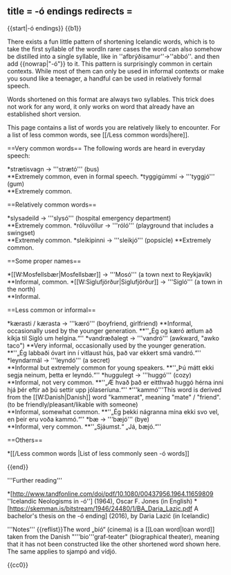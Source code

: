 title = -ó endings
redirects =
---

{{start|-ó endings}}
{{b1}}

There exists a fun little pattern of shortening Icelandic words, which is to take the first syllable of the word<ref>In rarer cases the word can also somehow be distilled into a single syllable, like in ''afbrýðisamur''→''abbó''.</ref> and then add {{nowrap|"-ó"}} to it. This pattern is surprisingly common in certain contexts. While most of them can only be used in informal contexts or make you sound like a teenager, a handful can be used in relatively formal speech. 

Words shortened on this format are always two syllables. This trick does not work for any word, it only works on word that already have an established short version. 

This page contains a list of words you are relatively likely to encounter. For a list of less common words, see [[/Less common words|here]]. 

==Very common words==
The following words are heard in everyday speech: 
 
*strætisvagn → '''strætó''' (bus)	
**Extremely common, even in formal speech.
*tyggigúmmí → '''tyggjó''' (gum)	
**Extremely common.

==Relatively common words==

*slysadeild → '''slysó''' (hospital emergency department)	
**Extremely common.
*róluvöllur → '''róló''' (playground that includes a swingset)	
**Extremely common.
*sleikipinni → '''sleikjó''' (popsicle)	
**Extremely common.

==Some proper names==

*[[W:Mosfellsbær|Mosfellsbær]] → '''Mosó''' (a town next to Reykjavík)	
**Informal, common.
*[[W:Siglufjörður|Siglufjörður]] → '''Sigló''' (a town in the north)	
**Informal.

==Less common or informal==

*kærasti / kærasta → '''kæró''' (boyfriend, girlfriend)	
**Informal, occasionally used by the younger generation.
**''„Ég og kæró ætlum að kíkja til Sigló um helgina.“''
*vandræðalegt → '''vandró''' (awkward, "awko taco")	
**Very informal, occasionally used by the younger generation.
**''„Ég labbaði óvart inn í vitlaust hús, það var ekkert smá vandró.“''
*leyndarmál → '''leyndó''' (a secret)	
**Informal but extremely common for young speakers.
**''„Þú mátt ekki segja neinum, þetta er leyndó.“''
*huggulegt → '''huggó''' (cozy)	
**Informal, not very common.
**''„Æ hvað það er eitthvað huggó hérna inni hjá þér eftir að þú settir upp jólaseríuna.“''
*'''kammó'''<ref>This word is derived from the [[W:Danish|Danish]] word "kammerat", meaning "mate" / "friend". </ref> (to be friendly/pleasant/likable with someone) 	
**Informal, somewhat common.
**''„Ég þekki nágranna mína ekki svo vel, en þeir eru voða kammó.“''
*bæ → '''bæjó''' (bye)	
**Informal, very common.
**''„Sjáumst.“ „Já, bæjó.“''

==Others==

*[[/Less common words |List of less commonly seen -ó words]]

{{end}}






<div class="notes">
'''Further reading'''

*[http://www.tandfonline.com/doi/pdf/10.1080/00437956.1964.11659809 ''Icelandic Neologisms in -ó''] (1964), Oscar F. Jones (in English)
*[https://skemman.is/bitstream/1946/24480/1/BA_Daria_Lazic.pdf A bachelor's thesis on the -ó ending] (2016), by Daria Lazić (in Icelandic)

'''Notes'''
{{reflist}}The word „bíó“ (cinema) is a [[Loan word|loan word]] taken from the Danish "'''bio'''graf-teater" (biographical theater), meaning that it has not been constructed like the other shortened word shown here. The same applies to sjampó and vídjó.
</div>
{{cc0}}